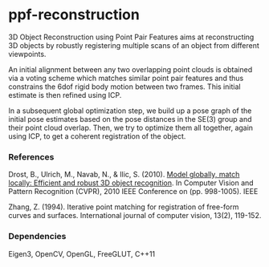 ppf-reconstruction
===================

3D Object Reconstruction using Point Pair Features aims at reconstructing 3D objects by robustly registering multiple scans of an object from different viewpoints.

An initial alignment between any two overlapping point clouds is obtained via a voting scheme which matches similar point pair features and thus constrains the 6dof rigid body motion between two frames. This initial estimate is then refined using ICP.

In a subsequent global optimization step, we build up a pose graph of the initial pose estimates based on the pose distances in the SE(3) group and their point cloud overlap. Then, we try to optimize them all together, again using ICP, to get a coherent registration of the object.

### References
Drost, B., Ulrich, M., Navab, N., & Ilic, S. (2010). [Model globally, match locally: Efficient and robust 3D object recognition](http://campar.cs.tum.edu/pub/drost2010CVPR/drost2010CVPR.pdf). In Computer Vision and Pattern Recognition (CVPR), 2010 IEEE Conference on (pp. 998-1005). IEEE

Zhang, Z. (1994). Iterative point matching for registration of free-form curves and surfaces. International journal of computer vision, 13(2), 119-152.


### Dependencies
Eigen3, OpenCV, OpenGL, FreeGLUT, C++11
